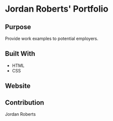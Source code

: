 # Jordan Roberts' Portfolio

## Purpose
Provide work examples to potential employers.

## Built With
* HTML
* CSS

## Website

## Contribution
Jordan Roberts